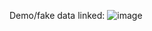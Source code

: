 Demo/fake data linked:
![image](https://github.com/seanjnugent/Data_Linkage/assets/87038678/b0357f16-c4d0-4bb2-b3c7-7fbac96578f6)
